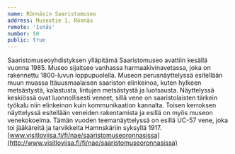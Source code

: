 ```yaml
---
name: Rönnäsin Saaristomuseo
address: Museotie 1, Rönnäs
remote: 'Isnäs'
number: 50
public: true
---
```

Saaristomuseoyhdistyksen ylläpitämä Saaristomuseo avattiin kesällä vuonna 1985. Museo sijaitsee vanhassa harmaakivinavetassa, joka on rakennettu  1800-luvun loppupuolella. Museon perusnäyttelyssä esitellään muun muassa Itäuusmaalaisen saariston elinkeinoa, kuten hylkeen metsästystä, kalastusta, lintujen metsästystä ja luotsausta. Näyttelyssä keskiössä ovat luonnollisesti veneet, sillä vene on saaristolaisten tärkein työkalu niin elinkeinon kuin kommunikaation kannalta. Toisen kerroksen näyttelyssä esitellään veneiden rakentamista ja esillä on myös museon venekokoelma.  Tämän vuoden teemanäyttelyssä on esillä UC-57 vene, joka toi jääkäreitä ja tarvikkeita Hamnskäriin syksyllä 1917.
[www.visitloviisa.fi/fi/nae/saaristomuseoronnasissa](http://www.visitloviisa.fi/fi/nae/saaristomuseoronnasissa)
